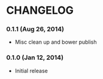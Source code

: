 CHANGELOG
========

### 0.1.1 (Aug 26, 2014)

* Misc clean up and bower publish

### 0.1.0 (Jan 12, 2014)

* Initial release
